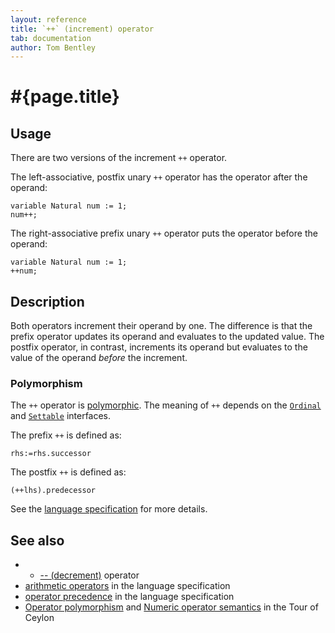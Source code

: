 ```yaml
---
layout: reference
title: `++` (increment) operator
tab: documentation
author: Tom Bentley
---
```


# #{page.title}

## Usage 

There are two versions of the increment `++` operator. 

The left-associative, postfix unary `++` operator has the operator after the
operand:


    variable Natural num := 1;
    num++;
    
The right-associative prefix unary `++` operator  puts the operator before
the operand:


    variable Natural num := 1;
    ++num;

## Description

Both operators increment their operand by one. The difference is that the 
prefix operator updates its operand and evaluates to the updated value. 
The postfix operator, in contrast, increments its operand but evaluates to the 
value of the operand *before* the increment.

### Polymorphism

The `++` operator is [polymorphic](/documentation/tour/language-module/#operator_polymorphism). 
The meaning of `++` depends on the 
[`Ordinal`](../../ceylon.language/Ordinal) and
[`Settable`](../../ceylon.language/Settable) interfaces.

The prefix `++` is defined as:

    rhs:=rhs.successor
    
The postfix `++` is defined as:

    (++lhs).predecessor

See the [language specification](#{site.urls.spec}#arithmetic) for more details.

## See also

* * [-- (decrement)](../decrement) operator
* [arithmetic operators](#{site.urls.spec}#arithmetic) in the 
  language specification
* [operator precedence](#{site.urls.spec}#operatorprecedence) in the 
  language specification
* [Operator polymorphism](/documentation/tour/language-module/#operator_polymorphism) 
  and 
  [Numeric operator semantics](/documentation/tour/language-module/#numeric_operator_semantics) 
  in the Tour of Ceylon
